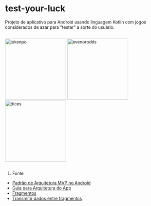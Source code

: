 # test-your-luck
Projeto de aplicativo para Android usando linguagem Kotlin com jogos considerados de azar para "testar" a sorte do usuário.

##

<img src="https://cdn.discordapp.com/attachments/984476455461351424/984482585063354398/WhatsApp_Image_2022-06-09_at_12.40.48.jpeg" alt="jokenpo" width="200"/>         <img src="https://cdn.discordapp.com/attachments/984476455461351424/984485205987450920/WhatsApp_Image_2022-06-09_at_12.52.06.jpeg" alt="evenorodds" width="200"/>        <img src="https://cdn.discordapp.com/attachments/984476455461351424/984482582529982494/WhatsApp_Image_2022-06-09_at_12.40.49.jpeg" alt="dices" width="200"/>

##

1. Fonte 
  - [Padrão de Arquitetura MVP no Android](https://medium.com/@alifyzfpires/padr%C3%A3o-de-arquitetura-mvp-no-android-23a6fa96a27b#:~:text=Defini%C3%A7%C3%A3o%20do%20Contrato%20de%20Arquitetura&text=O%20contrato%20no%20padr%C3%A3o%20MVP,funcionalidade%20ou%20regra%20de%20neg%C3%B3cio.)
  - [Guia para Arquitetura do App](https://developer.android.com/jetpack/guide?hl=pt-br)
  - [Fragmentos](https://developer.android.com/guide/components/fragments?hl=pt-br)
  - [Transmitir dados entre fragmentos](https://developer.android.com/training/basics/fragments/pass-data-between?hl=pt-br)
